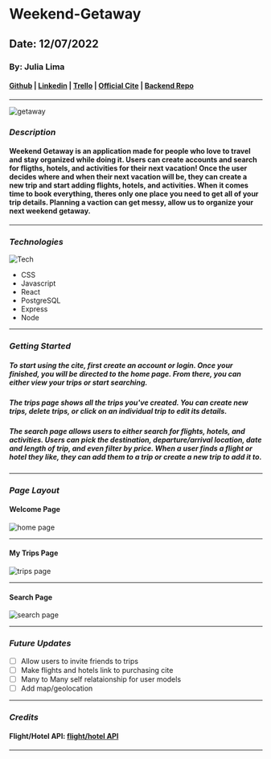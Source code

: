 # Weekend-Getaway

## Date: 12/07/2022

### By: Julia Lima

#### [Github](https://github.com/julialima08) | [Linkedin](https://www.linkedin.com/in/julia-lima-279697249/) | [Trello](https://trello.com/b/w68hSiXG/weekend-getaway) | [Official Cite](blha)  | [Backend Repo](https://github.com/julialima08/Weekend-Getaway-BE)

---

![getaway](https://media.cntraveler.com/photos/607f3c487774091e06dd5d21/master/pass/Breeze%20Airways_166655077_303814634409055_8038496796049085212_n.jpeg)

### **_Description_**

#### Weekend Getaway is an application made for people who love to travel and stay organized while doing it. Users can create accounts and search for fligths, hotels, and activities for their next vacation! Once the user decides where and when their next vacation will be, they can create a new trip and start adding flights, hotels, and activities. When it comes time to book everything, theres only one place you need to get all of your trip details. Planning a vaction can get messy, allow us to organize your next weekend getaway.

---

### **_Technologies_**

![Tech](https://repository-images.githubusercontent.com/248812720/56902700-c5bd-11ea-813f-ed8631377258)

- CSS
- Javascript
- React
- PostgreSQL
- Express
- Node

---

### **_Getting Started_**

##### To start using the cite, first create an account or login. Once your finished, you will be directed to the home page. From there, you can either view your trips or start searching.

##### The trips page shows all the trips you've created. You can create new trips, delete trips, or click on an individual trip to edit its details.

##### The search page allows users to either search for flights, hotels, and activities. Users can pick the destination, departure/arrival location, date and length of trip, and even filter by price. When a user finds a flight or hotel they like, they can add them to a trip or create a new trip to add it to.

---

### **_Page Layout_**

#### Welcome Page

![home page](https://repository-images.githubusercontent.com/248812720/56902700-c5bd-11ea-813f-ed8631377258)

---

#### My Trips Page

![trips page](https://repository-images.githubusercontent.com/248812720/56902700-c5bd-11ea-813f-ed8631377258)

---
#### Search Page

![search page](https://repository-images.githubusercontent.com/248812720/56902700-c5bd-11ea-813f-ed8631377258)

---

### **_Future Updates_**

- [ ] Allow users to invite friends to trips
- [ ] Make flights and hotels link to purchasing cite
- [ ] Many to Many self relataionship for user models
- [ ] Add map/geolocation

---

### **_Credits_**

#### Flight/Hotel API: [flight/hotel API](https://rapidapi.com/DataCrawler/api/skyscanner50)

---
